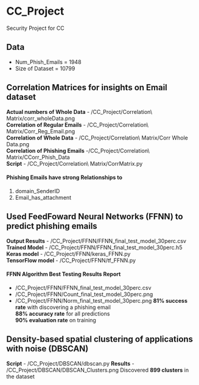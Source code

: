 # CC_Project
Security Project for CC

## Data
- Num_Phish_Emails = 1948   
- Size of Dataset = 10799

## Correlation Matrices for insights on Email dataset 
**Actual numbers of Whole Data**   - /CC_Project/Correlation\ Matrix/corr_wholeData.png <br/>
**Correlation of Regular Emails**  - /CC_Project/Correlation\ Matrix/Corr_Reg_Email.png <br/>
**Correlation of Whole Data**  - /CC_Project/Correlation\ Matrix/Corr Whole Data.png <br/>
**Correlation of Phishing Emails** -/CC_Project/Correlation\ Matrix/CCorr_Phish_Data <br/>
**Script** - /CC_Project/Correlation\ Matrix/CorrMatrix.py

#### Phishing Emails have strong Relationships to
1. domain_SenderID <br/>
2. Email_has_attachment

## Used FeedFoward Neural Networks (FFNN) to predict phishing emails
**Output Results** - /CC_Project/FFNN/FFNN_final_test_model_30perc.csv <br/>
**Trained Model** - /CC_Project/FFNN/FFNN_final_test_model_30perc.h5 <br/>
**Keras model** - /CC_Project/FFNN/keras_FFNN.py <br/>
**TensorFlow model** - /CC_Project/FFNN/tf_FFNN.py

#### FFNN Algorithm Best Testing Results Report
- /CC_Project/FFNN/FFNN_final_test_model_30perc.csv
- /CC_Project/FFNN/Count_final_test_model_30perc.png
- /CC_Project/FFNN/Norm_final_test_model_30perc.png
**81% success rate** with discovering a phishing email <br/>
**88% accuracy rate** for all predictions <br/>
**90% evaluation rate** on training <br/>

## Density-based spatial clustering of applications with noise (DBSCAN) 
**Script** - /CC_Project/DBSCAN/dbscan.py
**Results** - /CC_Project/DBSCAN/DBSCAN_Clusters.png
Discovered **899 clusters** in the dataset

